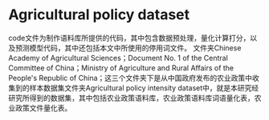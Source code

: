 # Agricultural policy dataset
code文件为制作语料库所提供的代码，其中包含数据预处理，量化计算打分，以及预测模型代码，其中还包括本文中所使用的停用词文件。
文件夹Chinese Academy of Agricultural Sciences；Document No. 1 of the Central Committee of China；Ministry of Agriculture and Rural Affairs of the People's Republic of China；这三个文件夹下是从中国政府发布的农业政策中收集到的样本数据集文件夹Agricultural policy intensity dataset中，就是本研究经研究所得到的数据集，其中包括农业政策语料库，农业政策语料库词语量化表，农业政策文件量化表。
